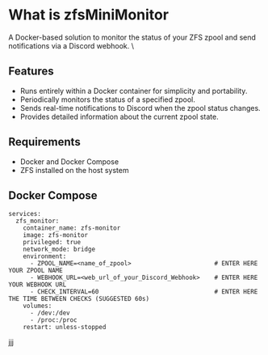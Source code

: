 # What is zfsMiniMonitor

A Docker-based solution to monitor the status of your ZFS zpool and send notifications via a Discord webhook. \


## Features
- Runs entirely within a Docker container for simplicity and portability.
- Periodically monitors the status of a specified zpool.
- Sends real-time notifications to Discord when the zpool status changes.
- Provides detailed information about the current zpool state.

## Requirements
- Docker and Docker Compose
- ZFS installed on the host system

## Docker Compose

```
services:
  zfs_monitor:
    container_name: zfs-monitor
    image: zfs-monitor
    privileged: true
    network_mode: bridge
    environment:
      - ZPOOL_NAME=<name_of_zpool>                       # ENTER HERE YOUR ZPOOL NAME
      - WEBHOOK_URL=<web_url_of_your_Discord_Webhook>    # ENTER HERE YOUR WEBHOOK URL
      - CHECK_INTERVAL=60                                # ENTER HERE THE TIME BETWEEN CHECKS (SUGGESTED 60s)
    volumes:
      - /dev:/dev
      - /proc:/proc
    restart: unless-stopped
```

jjj
